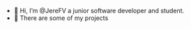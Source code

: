 - 👋 Hi, I’m @JereFV a junior software developer and student.
- 👀 There are some of my projects
<!---
JereFV/JereFV is a ✨ special ✨ repository because its `README.md` (this file) appears on your GitHub profile.
You can click the Preview link to take a look at your changes.
--->
